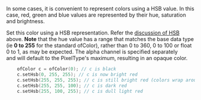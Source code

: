 In some cases, it is convenient to represent colors using a HSB
value. In this case, red, green and blue values are represented by their hue, 
saturation and brightness.

Set this color using a HSB representation. Refer the [discussion of HSB](#HSB) 
above. **Note** that the hue value has a range that matches the base data type 
(ie **0 to 255** for the standard ofColor), rather than 0 to 360, 0 to 100 or 
float 0 to 1, as may be expected. The alpha channel is specified separately  
and will default to the PixelType's maximum, resulting in an opaque color.


```cpp
    ofColor c = ofColor(0); // c is black
    c.setHsb(0, 255, 255); // c is now bright red
    c.setHsb(255, 255, 255); // c is still bright red (colors wrap around)
    c.setHsb(255, 255, 100); // c is dark red
    c.setHsb(255, 100, 255); // c is dull light red
```
